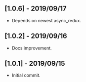 ## [1.0.6] - 2019/09/17

* Depends on newest async_redux.

## [1.0.2] - 2019/09/16

* Docs improvement.

## [1.0.1] - 2019/09/15

* Initial commit.


